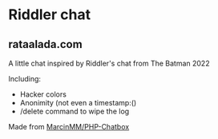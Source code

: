 # Riddler chat
## rataalada.com
A little chat inspired by Riddler's chat from The Batman 2022

Including:
- Hacker colors
- Anonimity (not even a timestamp:()
- /delete command to wipe the log

Made from [MarcinMM/PHP-Chatbox](https://github.com/MarcinMM/PHP-Chatbox)
